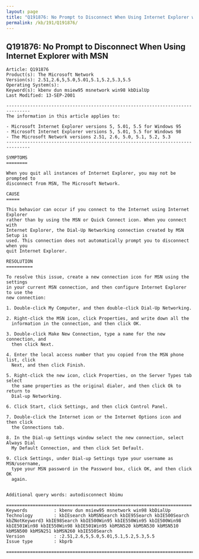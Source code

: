 ```yaml
---
layout: page
title: "Q191876: No Prompt to Disconnect When Using Internet Explorer with MSN"
permalink: /kb/191/Q191876/
---
```


## Q191876: No Prompt to Disconnect When Using Internet Explorer with MSN

	Article: Q191876
	Product(s): The Microsoft Network
	Version(s): 2.51,2.6,5,5.0,5.01,5.1,5.2,5.3,5.5
	Operating System(s): 
	Keyword(s): kbenv dun msiew95 msnetwork win98 kbDialUp
	Last Modified: 13-SEP-2001
	
	-------------------------------------------------------------------------------
	The information in this article applies to:
	
	- Microsoft Internet Explorer versions 5, 5.01, 5.5 for Windows 95 
	- Microsoft Internet Explorer versions 5, 5.01, 5.5 for Windows 98 
	- The Microsoft Network versions 2.51, 2.6, 5.0, 5.1, 5.2, 5.3 
	-------------------------------------------------------------------------------
	
	SYMPTOMS
	========
	
	When you quit all instances of Internet Explorer, you may not be prompted to
	disconnect from MSN, The Microsoft Network.
	
	CAUSE
	=====
	
	This behavior can occur if you connect to the Internet using Internet Explorer
	rather than by using the MSN or Quick Connect icon. When you connect with
	Internet Explorer, the Dial-Up Networking connection created by MSN Setup is
	used. This connection does not automatically prompt you to disconnect when you
	quit Internet Explorer.
	
	RESOLUTION
	==========
	
	To resolve this issue, create a new connection icon for MSN using the settings
	in your current MSN connection, and then configure Internet Explorer to use the
	new connection:
	
	1. Double-click My Computer, and then double-click Dial-Up Networking.
	
	2. Right-click the MSN icon, click Properties, and write down all the
	  information in the connection, and then click OK.
	
	3. Double-click Make New Connection, type a name for the new connection, and
	  then click Next.
	
	4. Enter the local access number that you copied from the MSN phone list, click
	  Next, and then click Finish.
	
	5. Right-click the new icon, click Properties, on the Server Types tab select
	  the same properties as the original dialer, and then click Ok to return to
	  Dial-up Networking.
	
	6. Click Start, click Settings, and then click Control Panel.
	
	7. Double-click the Internet icon or the Internet Options icon and then click
	  the Connections tab.
	
	8. In the Dial-up Settings window select the new connection, select Always Dial
	  My Default Connection, and then click Set Default.
	
	9. Click Settings, under Dial-up Settings type your username as MSN/username,
	  type your MSN password in the Password box, click OK, and then click OK
	  again.
	
	
	Additional query words: autodisconnect kbimu
	
	======================================================================
	Keywords          : kbenv dun msiew95 msnetwork win98 kbDialUp 
	Technology        : kbIEsearch kbMSNSearch kbIE95Search kbIE500Search kbZNotKeyword3 kbIE98Search kbIE500Win95 kbIE550Win95 kbIE500Win98 kbIE501Win98 kbIE550Win98 kbIE501Win95 kbMSN520 kbMSN530 kbMSN510 kbMSN500 kbMSN251 kbMSN260 kbIE550Search
	Version           : :2.51,2.6,5,5.0,5.01,5.1,5.2,5.3,5.5
	Issue type        : kbprb
	
	=============================================================================
	
